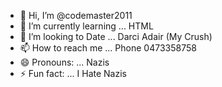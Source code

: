 - 👋 Hi, I’m @codemaster2011
- 🌱 I’m currently learning ... HTML
- 💞️ I’m looking to Date ... Darci Adair (My Crush)
- 📫 How to reach me ... Phone 0473358758
- 😄 Pronouns: ... Nazis
- ⚡ Fun fact: ... I Hate Nazis

<!---
codemaster2011/codemaster2011 is a ✨ special ✨ repository because its `README.md` (this file) appears on your GitHub profile.
You can click the Preview link to take a look at your changes.
--->
